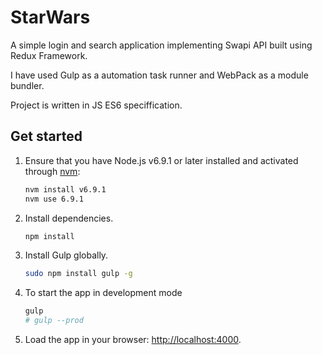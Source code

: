 # StarWars
A simple login and search application implementing Swapi API built using Redux Framework.

I have used Gulp as a automation task runner and WebPack as a module bundler.

Project is written in JS ES6 speciffication.

## Get started

1. Ensure that you have Node.js v6.9.1 or later installed and activated through [nvm](https://github.com/creationix/nvm):

    ```sh
    nvm install v6.9.1
    nvm use 6.9.1
    ```

2. Install dependencies.

    ```sh
    npm install
    ```

3. Install Gulp globally.

    ```sh
    sudo npm install gulp -g
    ```

4. To start the app in development mode

    ```sh
    gulp
    # gulp --prod
    ```

5. Load the app in your browser: [http://localhost:4000](http://localhost:4000/).
